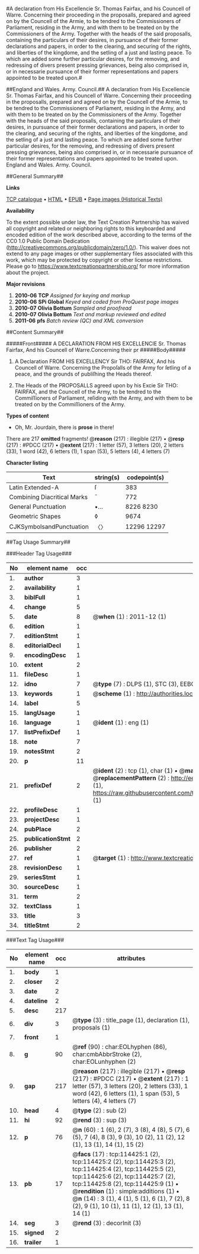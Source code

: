 #A declaration from His Excellencie Sr. Thomas Fairfax, and his Councell of Warre. Concerning their proceeding in the proposalls, prepared and agreed on by the Councell of the Armie, to be tendred to the Commissioners of Parliament, residing in the Army, and with them to be treated on by the Commissioners of the Army. Together with the heads of the said proposalls, containing the particulars of their desires, in pursuance of their former declarations and papers, in order to the clearing, and securing of the rights, and liberties of the kingdome, and the setling of a just and lasting peace. To which are added some further particular desires, for the removing, and redressing of divers present pressing grievances, being also comprised in, or in necessarie pursuance of their former representations and papers appointed to be treated upon.#

##England and Wales. Army. Council.##
A declaration from His Excellencie Sr. Thomas Fairfax, and his Councell of Warre. Concerning their proceeding in the proposalls, prepared and agreed on by the Councell of the Armie, to be tendred to the Commissioners of Parliament, residing in the Army, and with them to be treated on by the Commissioners of the Army. Together with the heads of the said proposalls, containing the particulars of their desires, in pursuance of their former declarations and papers, in order to the clearing, and securing of the rights, and liberties of the kingdome, and the setling of a just and lasting peace. To which are added some further particular desires, for the removing, and redressing of divers present pressing grievances, being also comprised in, or in necessarie pursuance of their former representations and papers appointed to be treated upon.
England and Wales. Army. Council.

##General Summary##

**Links**

[TCP catalogue](http://www.ota.ox.ac.uk/tcp/)  • 
[HTML](http://tei.it.ox.ac.uk/tcp/Texts-HTML/free/A84/A84656.html)  • 
[EPUB](http://tei.it.ox.ac.uk/tcp/Texts-EPUB/free/A84/A84656.epub) • 
[Page images (Historical Texts)](https://historicaltexts.jisc.ac.uk/eebo-99862272e)

**Availability**

To the extent possible under law, the Text Creation Partnership has waived all copyright and related or neighboring rights to this keyboarded and encoded edition of the work described above, according to the terms of the CC0 1.0 Public Domain Dedication (http://creativecommons.org/publicdomain/zero/1.0/). This waiver does not extend to any page images or other supplementary files associated with this work, which may be protected by copyright or other license restrictions. Please go to https://www.textcreationpartnership.org/ for more information about the project.

**Major revisions**

1. __2010-06__ __TCP__ *Assigned for keying and markup*
1. __2010-06__ __SPi Global__ *Keyed and coded from ProQuest page images*
1. __2010-07__ __Olivia Bottum__ *Sampled and proofread*
1. __2010-07__ __Olivia Bottum__ *Text and markup reviewed and edited*
1. __2011-06__ __pfs__ *Batch review (QC) and XML conversion*

##Content Summary##

#####Front#####
A DECLARATION FROM HIS EXCELLENCIE Sr. Thomas Fairfax, And his Councell of Warre.Concerning their pr
#####Body#####

1. A Declaration FROM HIS EXCELLENCY Sir THO: FAIRFAX, And his Councell of Warre. Concerning the Propoſalls of the Army for ſetling of a peace, and the grounds of publiſhing the Heads thereof.

1. The Heads of the PROPOSALLS agreed upon by his Excie Sir THO: FAIRFAX, and the Councell of the Army, to be tendred to the Commiſſioners of Parliament, reſiding with the Army, and with them to be treated on by the Commiſſioners of the Army.

**Types of content**

  * Oh, Mr. Jourdain, there is **prose** in there!

There are 217 **omitted** fragments! 
 @__reason__ (217) : illegible (217)  •  @__resp__ (217) : #PDCC (217)  •  @__extent__ (217) : 1 letter (57), 3 letters (20), 2 letters (33), 1 word (42), 6 letters (1), 1 span (53), 5 letters (4), 4 letters (7)

**Character listing**


|Text|string(s)|codepoint(s)|
|---|---|---|
|Latin Extended-A|ſ|383|
|Combining             Diacritical Marks|̄|772|
|General Punctuation|•…|8226 8230|
|Geometric Shapes|◊|9674|
|CJKSymbolsandPunctuation|〈〉|12296 12297|

##Tag Usage Summary##

###Header Tag Usage###

|No|element name|occ|attributes|
|---|---|---|---|
|1.|__author__|3||
|2.|__availability__|1||
|3.|__biblFull__|1||
|4.|__change__|5||
|5.|__date__|8| @__when__ (1) : 2011-12 (1)|
|6.|__edition__|1||
|7.|__editionStmt__|1||
|8.|__editorialDecl__|1||
|9.|__encodingDesc__|1||
|10.|__extent__|2||
|11.|__fileDesc__|1||
|12.|__idno__|7| @__type__ (7) : DLPS (1), STC (3), EEBO-CITATION (1), PROQUEST (1), VID (1)|
|13.|__keywords__|1| @__scheme__ (1) : http://authorities.loc.gov/ (1)|
|14.|__label__|5||
|15.|__langUsage__|1||
|16.|__language__|1| @__ident__ (1) : eng (1)|
|17.|__listPrefixDef__|1||
|18.|__note__|7||
|19.|__notesStmt__|2||
|20.|__p__|11||
|21.|__prefixDef__|2| @__ident__ (2) : tcp (1), char (1)  •  @__matchPattern__ (2) : ([0-9\-]+):([0-9IVX]+) (1), (.+) (1)  •  @__replacementPattern__ (2) : http://eebo.chadwyck.com/downloadtiff?vid=$1&page=$2 (1), https://raw.githubusercontent.com/textcreationpartnership/Texts/master/tcpchars.xml#$1 (1)|
|22.|__profileDesc__|1||
|23.|__projectDesc__|1||
|24.|__pubPlace__|2||
|25.|__publicationStmt__|2||
|26.|__publisher__|2||
|27.|__ref__|1| @__target__ (1) : http://www.textcreationpartnership.org/docs/. (1)|
|28.|__revisionDesc__|1||
|29.|__seriesStmt__|1||
|30.|__sourceDesc__|1||
|31.|__term__|2||
|32.|__textClass__|1||
|33.|__title__|3||
|34.|__titleStmt__|2||


###Text Tag Usage###

|No|element name|occ|attributes|
|---|---|---|---|
|1.|__body__|1||
|2.|__closer__|2||
|3.|__date__|2||
|4.|__dateline__|2||
|5.|__desc__|217||
|6.|__div__|3| @__type__ (3) : title_page (1), declaration (1), proposals (1)|
|7.|__front__|1||
|8.|__g__|90| @__ref__ (90) : char:EOLhyphen (86), char:cmbAbbrStroke (2), char:EOLunhyphen (2)|
|9.|__gap__|217| @__reason__ (217) : illegible (217)  •  @__resp__ (217) : #PDCC (217)  •  @__extent__ (217) : 1 letter (57), 3 letters (20), 2 letters (33), 1 word (42), 6 letters (1), 1 span (53), 5 letters (4), 4 letters (7)|
|10.|__head__|4| @__type__ (2) : sub (2)|
|11.|__hi__|92| @__rend__ (3) : sup (3)|
|12.|__p__|76| @__n__ (60) : 1 (6), 2 (7), 3 (8), 4 (8), 5 (7), 6 (5), 7 (4), 8 (3), 9 (3), 10 (2), 11 (2), 12 (1), 13 (1), 14 (1), 15 (2)|
|13.|__pb__|17| @__facs__ (17) : tcp:114425:1 (2), tcp:114425:2 (2), tcp:114425:3 (2), tcp:114425:4 (2), tcp:114425:5 (2), tcp:114425:6 (2), tcp:114425:7 (2), tcp:114425:8 (2), tcp:114425:9 (1)  •  @__rendition__ (1) : simple:additions (1)  •  @__n__ (14) : 3 (1), 4 (1), 5 (1), 6 (1), 7 (2), 8 (2), 9 (1), 10 (1), 11 (1), 12 (1), 13 (1), 14 (1)|
|14.|__seg__|3| @__rend__ (3) : decorInit (3)|
|15.|__signed__|2||
|16.|__trailer__|1||
